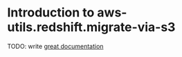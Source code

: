 # Introduction to aws-utils.redshift.migrate-via-s3

TODO: write [great documentation](http://jacobian.org/writing/great-documentation/what-to-write/)
